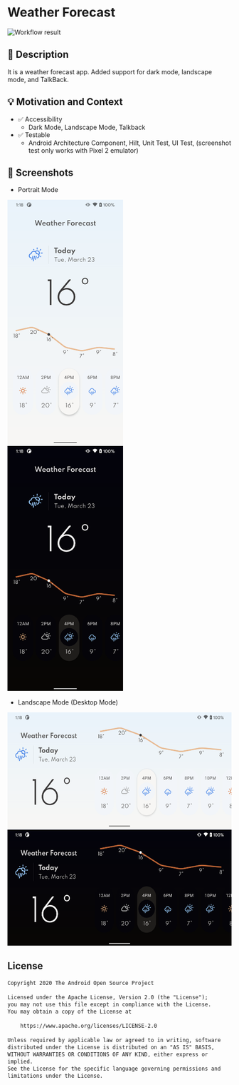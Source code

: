 # Weather Forecast

<!--- Replace <OWNER> with your Github Username and <REPOSITORY> with the name of your repository. -->
<!--- You can find both of these in the url bar when you open your repository in github. -->
![Workflow result](https://github.com/keidroid/ComposeWeather/workflows/Check/badge.svg)

## :scroll: Description
<!--- Describe your app in one or two sentences -->
It is a weather forecast app. Added support for dark mode, landscape mode, and TalkBack.

## :bulb: Motivation and Context
<!--- Optionally point readers to interesting parts of your submission. -->
<!--- What are you especially proud of? -->
- :white_check_mark: Accessibility
  - Dark Mode, Landscape Mode, Talkback
- :white_check_mark: Testable
  - Android Architecture Component, Hilt, Unit Test, UI Test, (screenshot test only works with Pixel 2 emulator)

## :camera_flash: Screenshots
<!-- You can add more screenshots here if you like -->

- Portrait Mode

<img src="/results/screenshot_1.png" width="260">&emsp;<img src="/results/screenshot_2.png" width="260">

- Landscape Mode (Desktop Mode)

<img src="/results/screenshot_3.png" height="260">
<img src="/results/screenshot_4.png" height="260">

## License
```
Copyright 2020 The Android Open Source Project

Licensed under the Apache License, Version 2.0 (the "License");
you may not use this file except in compliance with the License.
You may obtain a copy of the License at

    https://www.apache.org/licenses/LICENSE-2.0

Unless required by applicable law or agreed to in writing, software
distributed under the License is distributed on an "AS IS" BASIS,
WITHOUT WARRANTIES OR CONDITIONS OF ANY KIND, either express or implied.
See the License for the specific language governing permissions and
limitations under the License.
```